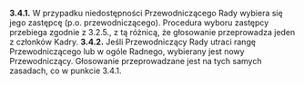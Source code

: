 **3.4.1.** W przypadku niedostępności Przewodniczącego Rady wybiera się jego zastępcę (p.o. przewodniczącego). Procedura wyboru zastępcy przebiega zgodnie z 3.2.5., z tą różnicą, że głosowanie przeprowadza jeden z członków Kadry.
**3.4.2.** Jeśli Przewodniczący Rady utraci rangę Przewodniczącego lub w ogóle Radnego, wybierany jest nowy Przewodniczący. Głosowanie przeprowadzane jest na tych samych zasadach, co w punkcie 3.4.1.
